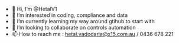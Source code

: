 - 👋 Hi, I’m @HetalV1
- 👀 I’m interested in coding, compliance and data
- 🌱 I’m currently learning my way around gtihub to start with 
- 💞️ I’m looking to collaborate on controls automation 
- 📫 How to reach me : hetal.vadodaria@x15.com.au / 0436 678 221

<!---
HetalV1/HetalV1 is a ✨ special ✨ repository because its `README.md` (this file) appears on your GitHub profile.
You can click the Preview link to take a look at your changes.
--->
